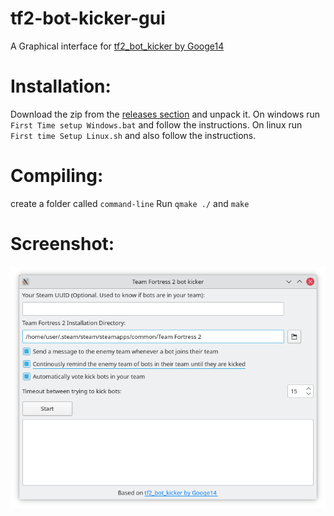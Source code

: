 # tf2-bot-kicker-gui
A Graphical interface for [tf2_bot_kicker by Googe14](https://github.com/Googe14/tf2_bot_kicker)
# Installation:
Download the zip from the [releases section](https://github.com/Jenga500/tf2-bot-kicker-gui/releases/latest) and unpack it.
On windows run `First Time setup Windows.bat` and follow the instructions.
On linux run `First time Setup Linux.sh` and also follow the instructions.
# Compiling:
create a folder called `command-line`
Run `qmake ./` and `make`
# Screenshot:
![screenshot](https://raw.githubusercontent.com/Jenga500/tf2-bot-kicker-gui/master/Screenshots/Screenshot_20210904_224534.png)
